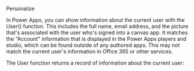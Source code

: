 Personalize

In Power Apps, you can show information about the current user with the User() function. This includes the full name, email address, and the picture that's associated with the user who's signed into a canvas app. It matches the "Account" information that is displayed in the Power Apps players and studio, which can be found outside of any authored apps. This may not match the current user's information in Office 365 or other services.

The User function returns a record of information about the current user:
